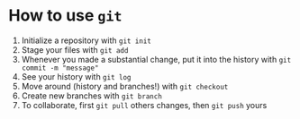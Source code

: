 # How to use `git`

1. Initialize a repository with `git init`
2. Stage your files with `git add`
3. Whenever you made a substantial change, put it into the history with `git commit -m "message"`
4. See your history with `git log`
5. Move around (history and branches!) with `git checkout`
6. Create new branches with `git branch`
7. To collaborate, first `git pull` others changes, then `git push` yours
